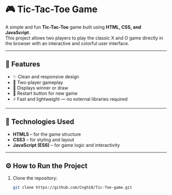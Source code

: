 # 🎮 Tic-Tac-Toe Game

A simple and fun **Tic-Tac-Toe** game built using **HTML, CSS, and JavaScript**.  
This project allows two players to play the classic X and O game directly in the browser with an interactive and colorful user interface.

---

## 🚀 Features
- ✨ Clean and responsive design  
- 👥 Two-player gameplay  
- 🧠 Displays winner or draw  
- 🔁 Restart button for new game  
- ⚡ Fast and lightweight — no external libraries required  

---

## 🧠 Technologies Used
- **HTML5** – for the game structure  
- **CSS3** – for styling and layout  
- **JavaScript (ES6)** – for game logic and interactivity  

---

## ⚙️ How to Run the Project
1. Clone the repository:
   ```bash
   git clone https://github.com/Cngh10/Tic-Toe-game.git
